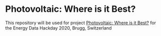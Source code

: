# Photovoltaic: Where is it Best?
This repository will be used for project [Photovoltaic: Where is it Best?](http://hack.opendata.ch/project/506) for the Energy Data Hackday 2020, Brugg, Switzerland
